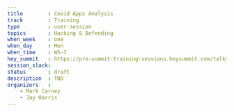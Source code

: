 ```yaml
---
title        : Covid Apps Analysis
track        : Training
type         : user-session
topics       : Hacking & Defending
when_week    : one
when_day     : Mon
when_time    : WS-3
hey_summit   : https://pre-summit-training-sessions.heysummit.com/talks/covid-apps-analysis/
session_slack:
status       : draft
description  : TBD
organizers   :
    - Mark Carney
    - Jay Harris
---
```



<!--(add intro)

## WHY

(...)

## What

(...)

## Outcomes

(...)

## References

(...)


## Previous-->
